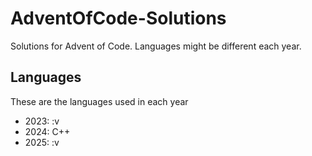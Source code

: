 # AdventOfCode-Solutions
Solutions for Advent of Code. Languages might be different each year.

## Languages
These are the languages used in each year

- 2023: :v <br>
- 2024: C++ <br>
- 2025: :v <br>
